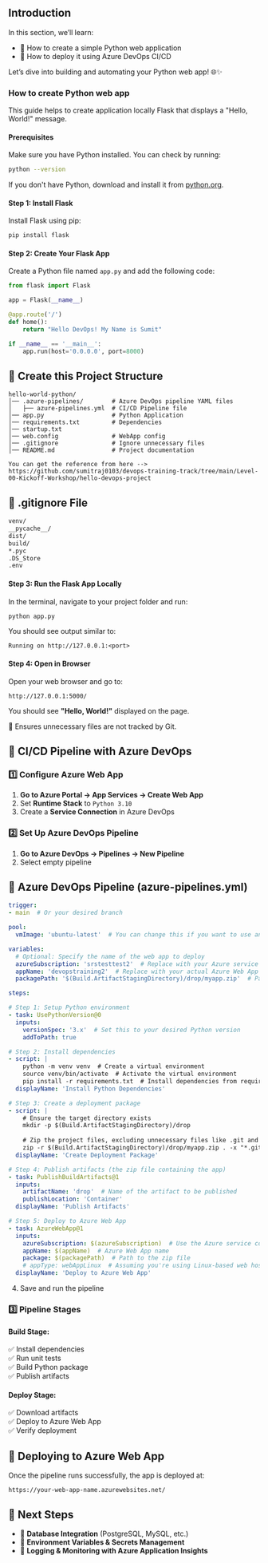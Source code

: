 
## Introduction
In this section, we’ll learn:

  - 🐍 How to create a simple Python web application
  - 🚀 How to deploy it using Azure DevOps  CI/CD
    
Let’s dive into building and automating your Python web app! 🌐✨
   
### How to create Python web app
This guide helps to create application locally Flask that displays a "Hello, World!" message.

#### Prerequisites

Make sure you have Python installed. You can check by running:

```sh
python --version
```

If you don't have Python, download and install it from [python.org](https://www.python.org/downloads/).

#### Step 1: Install Flask

Install Flask using pip:

```sh
pip install flask
```

#### Step 2: Create Your Flask App

Create a Python file named `app.py` and add the following code:

```python
from flask import Flask

app = Flask(__name__)

@app.route('/')
def home():
    return "Hello DevOps! My Name is Sumit"

if __name__ == '__main__':
    app.run(host='0.0.0.0', port=8000)
```
## 📂 Create this Project Structure
```
hello-world-python/
│── .azure-pipelines/        # Azure DevOps pipeline YAML files
│   ├── azure-pipelines.yml  # CI/CD Pipeline file
│── app.py                   # Python Application
│── requirements.txt         # Dependencies
│── startup.txt              
│── web.config               # WebApp config
│── .gitignore               # Ignore unnecessary files
│── README.md                # Project documentation

You can get the reference from here --> https://github.com/sumitraj0103/devops-training-track/tree/main/Level-00-Kickoff-Workshop/hello-devops-project
```
## 🔹 .gitignore File
```txt
venv/
__pycache__/
dist/
build/
*.pyc
.DS_Store
.env
```

#### Step 3: Run the Flask App Locally

In the terminal, navigate to your project folder and run:

```sh
python app.py
```

You should see output similar to:

```
Running on http://127.0.0.1:<port>
```

#### Step 4: Open in Browser

Open your web browser and go to:

```
http://127.0.0.1:5000/

```

You should see **"Hello, World!"** displayed on the page.

🔹 Ensures unnecessary files are not tracked by Git.

## 🔹 CI/CD Pipeline with Azure DevOps

### **1️⃣ Configure Azure Web App**
1. **Go to Azure Portal → App Services → Create Web App**
2. Set **Runtime Stack** to `Python 3.10`
3. Create a **Service Connection** in Azure DevOps

### **2️⃣ Set Up Azure DevOps Pipeline**
1. **Go to Azure DevOps → Pipelines → New Pipeline**
2. Select empty pipeline

## 🔹 Azure DevOps Pipeline (azure-pipelines.yml)
```yaml
trigger:
- main  # Or your desired branch

pool:
  vmImage: 'ubuntu-latest'  # You can change this if you want to use another VM image

variables:
  # Optional: Specify the name of the web app to deploy
  azureSubscription: 'srstesttest2'  # Replace with your Azure service connection
  appName: 'devopstraining2'  # Replace with your actual Azure Web App name
  packagePath: '$(Build.ArtifactStagingDirectory)/drop/myapp.zip'  # Package location

steps:

# Step 1: Setup Python environment
- task: UsePythonVersion@0
  inputs:
    versionSpec: '3.x'  # Set this to your desired Python version
    addToPath: true

# Step 2: Install dependencies
- script: |
    python -m venv venv  # Create a virtual environment
    source venv/bin/activate  # Activate the virtual environment
    pip install -r requirements.txt  # Install dependencies from requirements.txt
  displayName: 'Install Python Dependencies'

# Step 3: Create a deployment package
- script: |
    # Ensure the target directory exists
    mkdir -p $(Build.ArtifactStagingDirectory)/drop
    
    # Zip the project files, excluding unnecessary files like .git and .venv
    zip -r $(Build.ArtifactStagingDirectory)/drop/myapp.zip . -x "*.git*" -x "venv/*"
  displayName: 'Create Deployment Package'

# Step 4: Publish artifacts (the zip file containing the app)
- task: PublishBuildArtifacts@1
  inputs:
    artifactName: 'drop'  # Name of the artifact to be published
    publishLocation: 'Container'
  displayName: 'Publish Artifacts'

# Step 5: Deploy to Azure Web App
- task: AzureWebApp@1
  inputs:
    azureSubscription: $(azureSubscription)  # Use the Azure service connection
    appName: $(appName)  # Azure Web App name
    package: $(packagePath)  # Path to the zip file
    # appType: webAppLinux  # Assuming you're using Linux-based web hosting, otherwise change to webApp
  displayName: 'Deploy to Azure Web App'

```

4. Save and run the pipeline

### **3️⃣ Pipeline Stages**
#### **Build Stage:**
✅ Install dependencies  
✅ Run unit tests  
✅ Build Python package  
✅ Publish artifacts  

#### **Deploy Stage:**
✅ Download artifacts  
✅ Deploy to Azure Web App  
✅ Verify deployment  

## 🚀 Deploying to Azure Web App
Once the pipeline runs successfully, the app is deployed at:
```
https://your-web-app-name.azurewebsites.net/
```

## 🎯 Next Steps
- 🔹 **Database Integration** (PostgreSQL, MySQL, etc.)
- 🔹 **Environment Variables & Secrets Management**
- 🔹 **Logging & Monitoring with Azure Application Insights**


